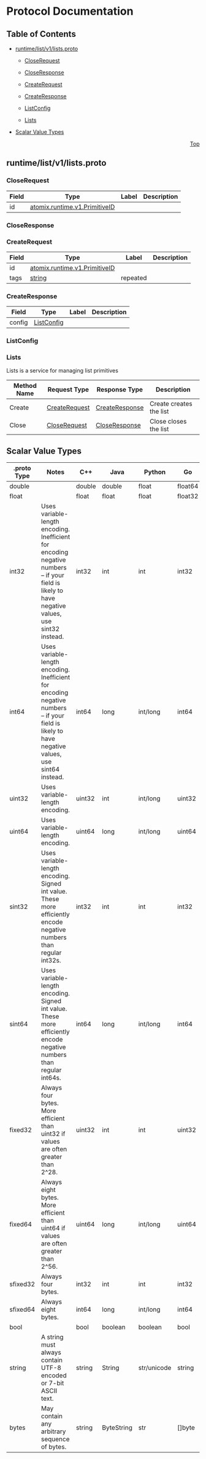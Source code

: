 # Protocol Documentation
<a name="top"></a>

## Table of Contents

- [runtime/list/v1/lists.proto](#runtime_list_v1_lists-proto)
    - [CloseRequest](#atomix-runtime-list-v1-CloseRequest)
    - [CloseResponse](#atomix-runtime-list-v1-CloseResponse)
    - [CreateRequest](#atomix-runtime-list-v1-CreateRequest)
    - [CreateResponse](#atomix-runtime-list-v1-CreateResponse)
    - [ListConfig](#atomix-runtime-list-v1-ListConfig)
  
    - [Lists](#atomix-runtime-list-v1-Lists)
  
- [Scalar Value Types](#scalar-value-types)



<a name="runtime_list_v1_lists-proto"></a>
<p align="right"><a href="#top">Top</a></p>

## runtime/list/v1/lists.proto



<a name="atomix-runtime-list-v1-CloseRequest"></a>

### CloseRequest



| Field | Type | Label | Description |
| ----- | ---- | ----- | ----------- |
| id | [atomix.runtime.v1.PrimitiveID](#atomix-runtime-v1-PrimitiveID) |  |  |






<a name="atomix-runtime-list-v1-CloseResponse"></a>

### CloseResponse







<a name="atomix-runtime-list-v1-CreateRequest"></a>

### CreateRequest



| Field | Type | Label | Description |
| ----- | ---- | ----- | ----------- |
| id | [atomix.runtime.v1.PrimitiveID](#atomix-runtime-v1-PrimitiveID) |  |  |
| tags | [string](#string) | repeated |  |






<a name="atomix-runtime-list-v1-CreateResponse"></a>

### CreateResponse



| Field | Type | Label | Description |
| ----- | ---- | ----- | ----------- |
| config | [ListConfig](#atomix-runtime-list-v1-ListConfig) |  |  |






<a name="atomix-runtime-list-v1-ListConfig"></a>

### ListConfig






 

 

 


<a name="atomix-runtime-list-v1-Lists"></a>

### Lists
Lists is a service for managing list primitives

| Method Name | Request Type | Response Type | Description |
| ----------- | ------------ | ------------- | ------------|
| Create | [CreateRequest](#atomix-runtime-list-v1-CreateRequest) | [CreateResponse](#atomix-runtime-list-v1-CreateResponse) | Create creates the list |
| Close | [CloseRequest](#atomix-runtime-list-v1-CloseRequest) | [CloseResponse](#atomix-runtime-list-v1-CloseResponse) | Close closes the list |

 



## Scalar Value Types

| .proto Type | Notes | C++ | Java | Python | Go | C# | PHP | Ruby |
| ----------- | ----- | --- | ---- | ------ | -- | -- | --- | ---- |
| <a name="double" /> double |  | double | double | float | float64 | double | float | Float |
| <a name="float" /> float |  | float | float | float | float32 | float | float | Float |
| <a name="int32" /> int32 | Uses variable-length encoding. Inefficient for encoding negative numbers – if your field is likely to have negative values, use sint32 instead. | int32 | int | int | int32 | int | integer | Bignum or Fixnum (as required) |
| <a name="int64" /> int64 | Uses variable-length encoding. Inefficient for encoding negative numbers – if your field is likely to have negative values, use sint64 instead. | int64 | long | int/long | int64 | long | integer/string | Bignum |
| <a name="uint32" /> uint32 | Uses variable-length encoding. | uint32 | int | int/long | uint32 | uint | integer | Bignum or Fixnum (as required) |
| <a name="uint64" /> uint64 | Uses variable-length encoding. | uint64 | long | int/long | uint64 | ulong | integer/string | Bignum or Fixnum (as required) |
| <a name="sint32" /> sint32 | Uses variable-length encoding. Signed int value. These more efficiently encode negative numbers than regular int32s. | int32 | int | int | int32 | int | integer | Bignum or Fixnum (as required) |
| <a name="sint64" /> sint64 | Uses variable-length encoding. Signed int value. These more efficiently encode negative numbers than regular int64s. | int64 | long | int/long | int64 | long | integer/string | Bignum |
| <a name="fixed32" /> fixed32 | Always four bytes. More efficient than uint32 if values are often greater than 2^28. | uint32 | int | int | uint32 | uint | integer | Bignum or Fixnum (as required) |
| <a name="fixed64" /> fixed64 | Always eight bytes. More efficient than uint64 if values are often greater than 2^56. | uint64 | long | int/long | uint64 | ulong | integer/string | Bignum |
| <a name="sfixed32" /> sfixed32 | Always four bytes. | int32 | int | int | int32 | int | integer | Bignum or Fixnum (as required) |
| <a name="sfixed64" /> sfixed64 | Always eight bytes. | int64 | long | int/long | int64 | long | integer/string | Bignum |
| <a name="bool" /> bool |  | bool | boolean | boolean | bool | bool | boolean | TrueClass/FalseClass |
| <a name="string" /> string | A string must always contain UTF-8 encoded or 7-bit ASCII text. | string | String | str/unicode | string | string | string | String (UTF-8) |
| <a name="bytes" /> bytes | May contain any arbitrary sequence of bytes. | string | ByteString | str | []byte | ByteString | string | String (ASCII-8BIT) |


